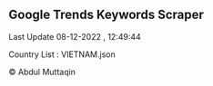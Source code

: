 

## Google Trends Keywords Scraper 
 
Last Update 08-12-2022 , 12:49:44

Country List :
VIETNAM.json



© Abdul Muttaqin 
